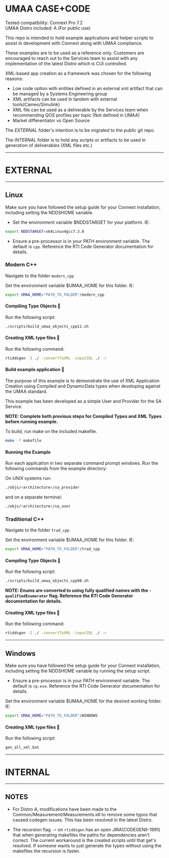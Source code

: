 # UMAA CASE+CODE

Tested compatibility: Connext Pro 7.2  
UMAA Distro included:  A (For public use)  

This repo is intended to hold example applications and helper scripts 
to assist in development with Connext along with UMAA compliance.

These examples are to be used as a reference only. 
Customers are encouraged to reach out to the Services team to assist with any 
implementation of the latest Distro which is CUI controlled.

XML-based app creation as a framework was chosen for the following reasons:
- Low code option with entities defined in an external xml artifact that can be 
    managed by a Systems Engineering group
- XML artifacts can be used in tandem with external tools(Cameo/Simulink)
- XML file can be used as a deliverable by the Services team when recommending
    QOS profiles per topic (Not defined in UMAA)
- Market differentiator vs Open Source

The *EXTERNAL* folder's intention is to be migrated to the public git repo.

The *INTERNAL* folder is to hold any scripts or artifacts to be used in generation
of deliverables (XML files etc.)



--------------------------------------------------------------------------------
# EXTERNAL
--------------------------------------------------------------------------------

## Linux
Make sure you have followed the setup guide for your Connext installation, 
including setting the NDDSHOME variable.

- Set the environment variable $NDDSTARGET for your platform. IE:
```sh
export NDDSTARGET=x64Linux4gcc7.3.0
```
- Ensure a pre-processor is in your PATH environment variable.
The default is `cpp`. Reference the RTI Code Generator documentation for details.

### Modern C++
Navigate to the folder `modern_cpp`

Set the environment variable $UMAA_HOME for this folder. IE:
```sh
export UMAA_HOME="PATH_TO_FOLDER"/modern_cpp
```

#### Compiling Type Objects :wrench:
Run the following script:
```sh
./scripts/build_umaa_objects_cpp11.sh
```

#### Creating XML type files :wrench:
Run the following command:
```sh
rtiddsgen -I ./ -convertToXML -inputIDL ./ -r
```

#### Build example application :wrench:
The purpose of this example is to demonstrate the use of XML Application Creation
using Compiled and DynamicData types when developing against the UMAA standard.

This example has been developed as a simple User and Provider for the SA Service.

**NOTE: Complete both previous steps for Compiled Types and XML Types before running example.**

To build, run make on the included makefile.

```sh
make -f makefile
```
#### Running the Example

Run each application in two separate command prompt windows. Run the
following commands from the example directory:

On *UNIX* systems run:

```sh
./objs/<architecture>/sa_provider
```

and on a separate terminal:
```sh
./objs/<architecture>/sa_user
```

### Traditional C++
Navigate to the folder `trad_cpp`

Set the environment variable $UMAA_HOME for this folder. IE:
```sh
export UMAA_HOME="PATH_TO_FOLDER"/trad_cpp
```

#### Compiling Type Objects :wrench:
Run the following script:
```sh
./scripts/build_umaa_objects_cpp98.sh
```
**NOTE: Enums are converted to using fully qualified names with the 
    `-qualifiedEnumerater` flag.
Reference the RTI Code Generator documentation for details.**

#### Creating XML type files :wrench:
Run the following command:
```sh
rtiddsgen -I ./ -convertToXML -inputIDL ./ -r
```
--------------------------------------------------------------------------------

## Windows

Make sure you have followed the setup guide for your Connext installation, 
including setting the NDDSHOME variable by running the setup script.

- Ensure a pre-processor is in your PATH environment variable.
The default is `cp.exe`. Reference the RTI Code Generator documentation for details.

Set the environment variable $UMAA_HOME for the desired working folder. IE:
```sh
export UMAA_HOME="PATH_TO_FOLDER"/WINDOWS
```

#### Creating XML type files :wrench:
Run the following script:
```sh
gen_all_xml.bat
```

--------------------------------------------------------------------------------
# INTERNAL
--------------------------------------------------------------------------------

## NOTES
- For Distro A, modifications have been made to the Common/Measurement/Measurements.idl 
to remove some typos that caused codegen issues. This has been resolved in the latest Distro.

- The recursion flag `-r` on `rtiddsgen` has an open JIRA(CODEGENII-1991) that 
when generating makefiles the paths for dependencies aren't correct. The current 
workaround is the created scripts until that get's resolved.
If someone wants to just generate the types without using the makefiles the recursion is faster.